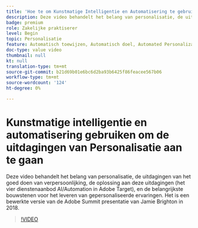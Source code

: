 ```yaml
---
title: 'Hoe te om Kunstmatige Intelligentie en Automatisering te gebruiken om de Uitdagingen van Personalisatie te ontmoeten '
description: Deze video behandelt het belang van personalisatie, de uitdagingen van het goed doen van verpersoonlijking, de oplossing aan deze uitdagingen (het vier dienstenaanbod AI/Automation in Adobe Target), en de belangrijkste bouwstenen voor het leveren van gepersonaliseerde ervaringen. Het is een bewerkte versie van de Adobe Summit presentatie van Jamie Brighton in 2018.
badge: premium
role: Zakelijke praktiserer
level: Begin
topic: Personalisatie
feature: Automatisch toewijzen, Automatisch doel, Automated Personalization
doc-type: value video
thumbnail: null
kt: null
translation-type: tm+mt
source-git-commit: b21d69b01e6bc6d2ba93b6425f86feacee567b06
workflow-type: tm+mt
source-wordcount: '124'
ht-degree: 0%

---
```



# Kunstmatige intelligentie en automatisering gebruiken om de uitdagingen van Personalisatie aan te gaan

Deze video behandelt het belang van personalisatie, de uitdagingen van het goed doen van verpersoonlijking, de oplossing aan deze uitdagingen (het vier dienstenaanbod AI/Automation in Adobe Target), en de belangrijkste bouwstenen voor het leveren van gepersonaliseerde ervaringen. Het is een bewerkte versie van de Adobe Summit presentatie van Jamie Brighton in 2018.

>[!VIDEO](https://video.tv.adobe.com/v/25440/?quality=12)